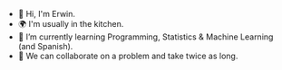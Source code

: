 - 👋 Hi, I'm Erwin.
- 🌍 I'm usually in the kitchen.
- 🌱 I’m currently learning Programming, Statistics & Machine Learning (and Spanish).
- 💞️ We can collaborate on a problem and take twice as long.

<!---
ehmtang/ehmtang is a ✨ special ✨ repository because its `README.md` (this file) appears on your GitHub profile.
You can click the Preview link to take a look at your changes.
--->
